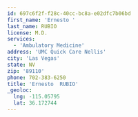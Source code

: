 ```yaml
---
id: 697c6f2f-f28c-40cc-bc8a-e02dfc7b06bd
first_name: 'Ernesto '
last_name: RUBIO
license: M.D.
services:
  - 'Ambulatory Medicine'
address: 'UMC Quick Care Nellis'
city: 'Las Vegas'
state: NV
zip: '89110'
phone: 702-383-6250
title: 'Ernesto  RUBIO'
_geoloc:
  lng: -115.05795
  lat: 36.172744
---
```

